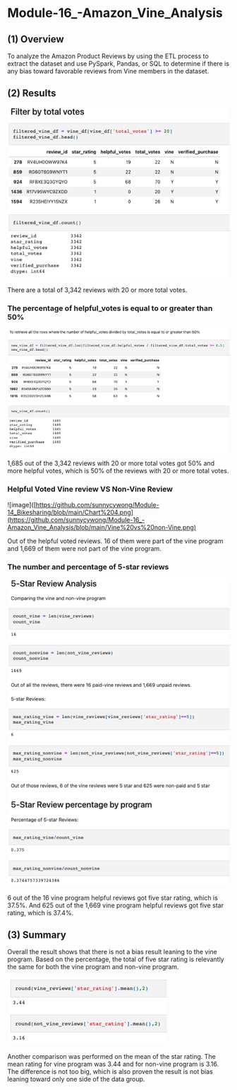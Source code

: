 # Module-16_-Amazon_Vine_Analysis

## (1) Overview 
To analyze the Amazon Product Reviews by using the ETL process to extract the dataset and use PySpark, Pandas, or SQL to determine if there is any bias toward favorable reviews from Vine members in the dataset.

## (2) Results                                                                     
![image](https://github.com/sunnycywong/Module-16_-Amazon_Vine_Analysis/blob/main/Total%20Votes_More%20than%2020.png)

There are a total of 3,342 reviews with 20 or more total votes. 

### The percentage of helpful_votes is equal to or greater than 50%

![image](https://github.com/sunnycywong/Module-16_-Amazon_Vine_Analysis/blob/main/Helpful%20Vote_More%20than%2050.png)

1,685 out of the 3,342 reviews with 20 or more total votes got 50% and more helpful votes, which is 50% of the reviews with 20 or more total votes. 

### Helpful Voted Vine review VS Non-Vine Review

![image]([https://github.com/sunnycywong/Module-14_Bikesharing/blob/main/Chart%204.png](https://github.com/sunnycywong/Module-16_-Amazon_Vine_Analysis/blob/main/Vine%20vs%20non-Vine.png)

Out of the helpful voted reviews. 16 of them were part of the vine program and 1,669 of them were not part of the vine program. 

### The number and percentage of 5-star reviews

![image](https://github.com/sunnycywong/Module-16_-Amazon_Vine_Analysis/blob/main/5%20star%20review.png)

6 out of the 16 vine program helpful reviews got five star rating, which is 37.5%. And 625 out of the 1,669 vine program helpful reviews got five star rating, which is 37.4%.

## (3) Summary    
Overall the result shows that there is not a bias result leaning to the vine program. Based on the percentage, the total of five star rating is relevantly the same for both the vine program and non-vine program. 

![image](https://github.com/sunnycywong/Module-16_-Amazon_Vine_Analysis/blob/main/Star%20rating%20mean.png)

Another comparison was performed on the mean of the star rating. The mean rating for vine program was 3.44 and for non-vine program is 3.16. The difference is not too big, which is also proven the result is not bias leaning toward only one side of the data group. 

